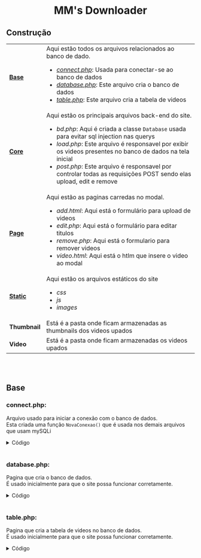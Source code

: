 <div align="center">
  <h1>MM's Downloader</h1>
</div>
<h2>Construção</h2>

<div align="center">
  <table>
      <tr>
        <td><a href="#base"><strong>Base</strong></a></td>
        <td>
          Aqui estão todos os arquivos relacionados ao banco de dado.<br>
          <ul>
            <li><a href="#connect.php"><i>connect.php</i></a>: Usada para conectar-se ao banco de dados</li>
            <li><a href="#database.php"><i>database.php</i></a>: Este arquivo cria o banco de dados</li>
            <li><a href="#table.php"><i>table.php</i></a>: Este arquivo cria a tabela de videos</li>
          </ul>
        </td>
      </tr>
      <tr>
        <td><a href="#core"><strong>Core</strong></a></td>
        <td>
          Aqui estão os principais arquivos back-end do site.<br>
          <ul>
            <li><i>bd.php</i>: Aqui é criada a classe <code>Database</code> usada para evitar sql injection nas querys</li>
            <li><i>load.php</i>: Este arquivo é responsavel por exibir os videos presentes no banco de dados na tela inicial</li>
            <li><i>post.php</i>: Este arquivo é responsavel por controlar todas as requisições POST sendo elas upload, edit e remove</li>
          </ul>
        </td>
      </tr>
      <tr>
        <td><a href="#page"><strong>Page</strong></a></td>
        <td>
          Aqui estão as paginas carredas no modal.
          <ul>
              <li><i>add.html</i>: Aqui está o formulário para upload de videos</li>
              <li><i>edit.php</i>: Aqui está o formulário para editar titulos</li>
              <li><i>remove.php</i>: Aqui está o formulario para remover videos</li>
              <li><i>video.html</i>: Aqui está o htlm que insere o video ao modal</li>
          </ul>
        </td>
      </tr>
      <tr>
        <td><a href="#static"><strong>Static</strong></a></td>
        <td>
          Aqui estão os arquivos estáticos do site
          <ul>
            <li><i>css</i></li>
            <li><i>js</i></li>
            <li><i>images</i></li>
        </ul>
        </td>
      </tr>
      <tr>
        <td><strong>Thumbnail</strong></td>
        <td>Está é a pasta onde ficam armazenadas as thumbnails dos videos upados</td>
      </tr>
      <tr>
        <td><strong>Video</strong></td>
        <td>Está é a pasta onde ficam armazenadas os videos upados</td>
      </tr>
  </table>
</div>
<br>
<br>
<div>
  <h2 id="base">Base</h2>
  <h3 id="connect.php">connect.php:</h3>
  <p>
    Arquivo usado para iniciar a conexão com o banco de dados.<br>
    Esta criada uma função <code>NovaConexao()</code> que é usada nos demais arquivos que usam mySQLi
  </p>
  <details>
    <summary>Código</summary>

```php
<?php
  function novaConexao($banco = '<NAME>'){
      $servidor = '<localhost>:<PORT>';
      $usuario = '<ROOT>';
      $senha = '<PASSWORD>';
  
      $conexao = new mysqli($servidor, $usuario, $senha, $banco);
  
      if($conexao->connect_error){
          die('Erro:' . $conexao->connect_error);
      }
  
      $conexao->set_charset("utf8");
      return $conexao;
  }
?>
```
    
  </details>

  <br>

  <h3 id="database.php">database.php:</h3>
  <p>
    Pagina que cria o banco de dados.<br>
    É usado inicialmente para que o site possa funcionar corretamente.
  </p>
  <details>
    <summary>Código</summary>

```php
<?php
    require_once "connect.php";

    $conexao = novaConexao(null);

    $sql = 'CREATE DATABASE IF NOT EXISTS <NOME_BANCO>';

    $resultado = $conexao->query($sql);

    if($resultado){
        echo "Sucesso :)";
    }else{
        echo "Erro: " . $conexao->error;
    }

    $conexao->close();
?>
```
    
  </details>

  <br>

  <h3 id="table.php">table.php:</h3>
  <p>
    Pagina que cria a tabela de videos no banco de dados.<br>
    É usado inicialmente para que o site possa funcionar corretamente.
  </p>
  <details>
    <summary>Código</summary>

```php
<?php
    require_once "connect.php";

    $sql = "CREATE TABLE IF NOT EXISTS video (
        id INT(6) UNSIGNED AUTO_INCREMENT PRIMARY KEY,
        title VARCHAR(50) NOT NULL
    )";

    $conexao = novaConexao();
    $resultado = $conexao->query($sql);

    if($resultado){
        echo "Sucesso :)";
    }else {
        echo "Erro: " . $conexao->error;
    }

    $conexao->close();
?>
```
    
  </details>
</div>
